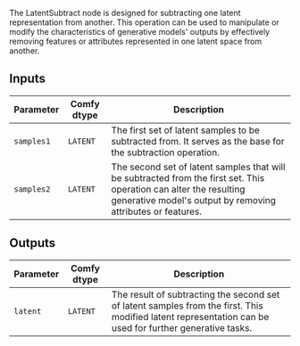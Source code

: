 
The LatentSubtract node is designed for subtracting one latent representation from another. This operation can be used to manipulate or modify the characteristics of generative models' outputs by effectively removing features or attributes represented in one latent space from another.

## Inputs

| Parameter    | Comfy dtype | Description |
|--------------|-------------|-------------|
| `samples1`   | `LATENT`    | The first set of latent samples to be subtracted from. It serves as the base for the subtraction operation. |
| `samples2`   | `LATENT`    | The second set of latent samples that will be subtracted from the first set. This operation can alter the resulting generative model's output by removing attributes or features. |

## Outputs

| Parameter | Comfy dtype | Description |
|-----------|-------------|-------------|
| `latent`  | `LATENT`    | The result of subtracting the second set of latent samples from the first. This modified latent representation can be used for further generative tasks. |

